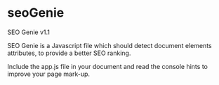 # seoGenie
SEO Genie v1.1

SEO Genie is a Javascript file which should detect document elements attributes, to provide a better SEO ranking.

Include the app.js file in your document and read the console hints to improve your page mark-up.

